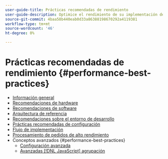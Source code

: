 ```yaml
---
user-guide-title: Prácticas recomendadas de rendimiento
user-guide-description: Optimice el rendimiento de su implementación de producción de Adobe Commerce o Magento Open Source mediante nuestras recomendaciones.
source-git-commit: 4baa58b440eab0d33a86388198670292a4119381
workflow-type: tm+mt
source-wordcount: '46'
ht-degree: 0%

---
```



# Prácticas recomendadas de rendimiento {#performance-best-practices}

- [Información general](overview.md)
- [Recomendaciones de hardware](hardware.md)
- [Recomendaciones de software](software.md)
- [Arquitectura de referencia](reference-architecture.md)
- [Recomendaciones sobre el entorno de desarrollo](development-environment.md)
- [Prácticas recomendadas de configuración](configuration.md)
- [Flujo de implementación](deployment-flow.md)
- [Procesamiento de pedidos de alto rendimiento](high-throughput-order-processing.md)
- Conceptos avanzados {#performance-best-practices}
   - [Configuración avanzada](advanced-setup.md)
   - [Avanzadas [!DNL JavaScript] agrupación](advanced-js-bundling.md)
